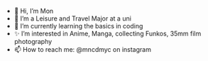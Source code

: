 - 👋 Hi, I’m Mon
- 👀 I’m a Leisure and Travel Major at a uni
- 🌱 I’m currently learning the basics in coding
- ✨ I’m interested in Anime, Manga, collecting Funkos, 35mm film photography
- 📫 How to reach me: @mncdmyc on instagram

<!---
mncdmyc/mncdmyc is a ✨ special ✨ repository because its `README.md` (this file) appears on your GitHub profile.
You can click the Preview link to take a look at your changes.
--->
